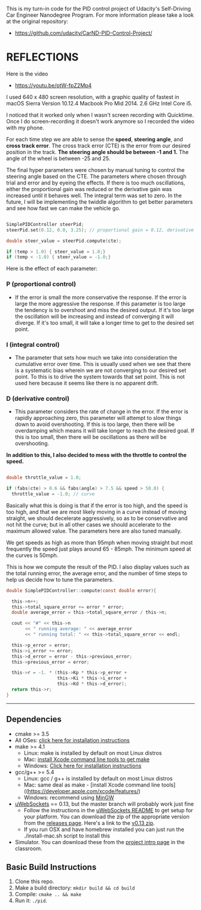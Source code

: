 
This is my turn-in code for the PID control project of Udacity's Self-Driving Car Engineer Nanodegree Program. For more information please take a look at
the original repository:
- https://github.com/udacity/CarND-PID-Control-Project/

# REFLECTIONS
Here is the video
- https://youtu.be/ptW-fpZ2Mp4

I used 640 x 480 screen resolution, with a graphic
quality of fastest in macOS Sierra Version 10.12.4
Macbook Pro Mid 2014. 2.6 GHz Intel Core i5.

I noticed that it worked only when I wasn't screen recording with Quicktime. Once I do screen-recording it doesn't work anymore so I recorded the video with my phone.

 For each time step we are able to sense the **speed**, **steering angle**, and **cross track error**. The cross track error (CTE) is the error from our desired position in the track. **The steering angle should be between -1 and 1.**
The angle of the wheel is between -25 and 25.

The final hyper parameters were chosen by manual tuning to control the steering angle based on the CTE. The parameters where chosen through trial and error and by eyeing the effects. If there is too much oscillations, either the proportional gain was reduced or the derivative gain was increased until it behaves well. The integral term was set to zero. In the future, I will be implementing the twiddle algorithm to get better parameters and see how fast we can make the vehicle go.

```c

SimplePIDController steerPid;
steerPid.set(0.12, 0.0, 3.25); // proportional gain = 0.12, derivative gain = 3.25

double steer_value = steerPid.compute(cte);

if (temp > 1.0) { steer_value = 1.0;}
if (temp < -1.0) { steer_value = -1.0;}
```

Here is the effect of each parameter:
### P (proportional control)
-  If the error is small the more conservative the response. If the error is large the more aggressive the response. If this parameter is too large the tendency is to overshoot and miss the desired output. If it's too large the oscillation will be increasing and instead of converging it will diverge. If it's too small, it will take a longer time to get to the desired set point.

### I (integral control)
- The parameter that sets how much we take into
consideration the cumulative error over time.
This is usually used when we see that there is a systematic bias wherein we are not converging to our desired set point. To this is to drive the system towards that set point. This is not used here because it seems like there is no apparent drift.

### D (derivative control)
- This parameter considers the rate of change in the error. If the error is rapidly approaching zero, this parameter will attempt to slow things down to avoid overshooting. If this is too large, then there will be overdamping which means it will take longer to reach the desired goal. If this is too small,
then there will be oscillations as there will be overshooting.

**In addition to this, I also decided to mess with
the throttle to control the speed.**

```c

double throttle_value = 1.0;

if (fabs(cte) > 0.6 && fabs(angle) > 7.5 && speed > 50.0) {
  throttle_value = -1.0; // curve
```

Basically what this is doing is that if the error is too high, and the speed is too high,
and that we are most likely moving in a curve instead of moving straight, we should decelerate aggressively, so as to be conservative and not hit the curve; but in all other cases we should accelerate to the maximum allowed value. The parameters here are also tuned manually.

We get speeds as high as more than 95mph when moving straight but most
frequently the speed just plays around 65 - 85mph. The minimum speed at the
curves is 50mph.

This is how we compute the result of the PID. I also display values such as the total running error, the average error, and the number of time steps to help us decide how to tune the parameters.

```c
double SimplePIDController::compute(const double error){

  this->n++;
  this->total_square_error += error * error;
  double average_error = this->total_square_error / this->n;

  cout << "#" << this->n
       << " running average: " << average_error
       << " running total: " << this->total_square_error << endl;

  this->p_error = error;
  this->i_error += error;
  this->d_error = error - this->previous_error;
  this->previous_error = error;

  this->r = -1. * (this->Kp * this->p_error +
                   this->Ki * this->i_error +
                   this->Kd * this->d_error);
  return this->r;
}
```

---

## Dependencies

* cmake >= 3.5
 * All OSes: [click here for installation instructions](https://cmake.org/install/)
* make >= 4.1
  * Linux: make is installed by default on most Linux distros
  * Mac: [install Xcode command line tools to get make](https://developer.apple.com/xcode/features/)
  * Windows: [Click here for installation instructions](http://gnuwin32.sourceforge.net/packages/make.htm)
* gcc/g++ >= 5.4
  * Linux: gcc / g++ is installed by default on most Linux distros
  * Mac: same deal as make - [install Xcode command line tools]((https://developer.apple.com/xcode/features/)
  * Windows: recommend using [MinGW](http://www.mingw.org/)
* [uWebSockets](https://github.com/uWebSockets/uWebSockets) == 0.13, but the master branch will probably work just fine
  * Follow the instructions in the [uWebSockets README](https://github.com/uWebSockets/uWebSockets/blob/master/README.md) to get setup for your platform. You can download the zip of the appropriate version from the [releases page](https://github.com/uWebSockets/uWebSockets/releases). Here's a link to the [v0.13 zip](https://github.com/uWebSockets/uWebSockets/archive/v0.13.0.zip).
  * If you run OSX and have homebrew installed you can just run the ./install-mac.sh script to install this
* Simulator. You can download these from the [project intro page](https://github.com/udacity/CarND-PID-Control-Project/releases) in the classroom.

## Basic Build Instructions

1. Clone this repo.
2. Make a build directory: `mkdir build && cd build`
3. Compile: `cmake .. && make`
4. Run it: `./pid`.
